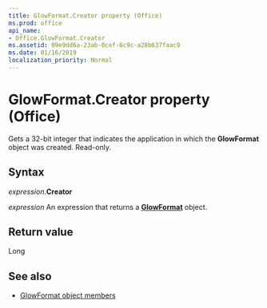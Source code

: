 ```yaml
---
title: GlowFormat.Creator property (Office)
ms.prod: office
api_name:
- Office.GlowFormat.Creator
ms.assetid: 09e9dd6a-23ab-0cef-6c9c-a28b637faac9
ms.date: 01/16/2019
localization_priority: Normal
---
```



# GlowFormat.Creator property (Office)

Gets a 32-bit integer that indicates the application in which the **GlowFormat** object was created. Read-only.


## Syntax

_expression_.**Creator**

_expression_ An expression that returns a **[GlowFormat](Office.GlowFormat.md)** object.


## Return value

Long


## See also

- [GlowFormat object members](overview/library-reference/glowformat-members-office.md)

